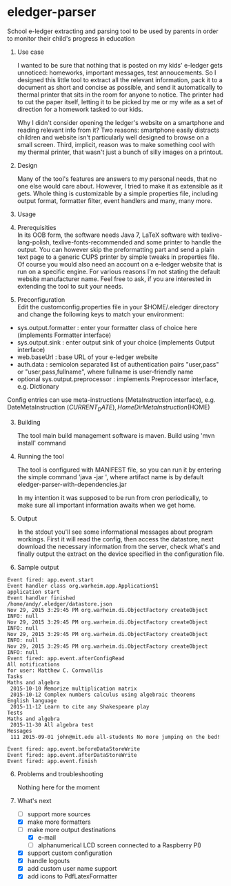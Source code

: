 # eledger-parser
School e-ledger extracting and parsing tool to be used by parents in order to monitor their child's progress in education

1. Use case

   I wanted to be sure that nothing that is posted on my kids' e-ledger gets unnoticed: homeworks, important messages, test annoucements. So I designed this little tool to extract all the relevant information, pack it to a document as short and concise as possible, and send it automatically to thermal printer that sits in the room for anyone to notice. The printer had to cut the paper itself, letting it to be picked by me or my wife as a set of direction for a homework tasked to our kids.

   Why I didn't consider opening the ledger's website on a smartphone and reading relevant info from it? Two reasons: smartphone easily distracts children and website isn't particularly well designed to browse on a small screen.
   Third, implicit, reason was to make something cool with my thermal printer, that wasn't just a bunch of silly images on a printout.

2. Design

   Many of the tool's features are answers to my personal needs, that no one else would care about. However, I tried to make it as extensible as it gets. Whole thing is customizable by a simple properties file, including output format, formatter filter, event handlers and many, many more.

3. Usage
  1. Prerequisities  
   In its OOB form, the software needs Java 7, LaTeX software with texlive-lang-polish, texlive-fonts-recommended and some printer to handle the output. You can however skip the preformatting part and send a plain text page to a generic CUPS printer by simple tweaks in properties file.
   Of course you would also need an account on a e-ledger website that is run on a specific engine. For various reasons I'm not stating the default website manufacturer name. Feel free to ask, if you are interested in extending the tool to suit your needs.
  2. Preconfiguration  
   Edit the customconfig.properties file in your $HOME/.eledger directory and change the following keys to match your environment:

   - sys.output.formatter : enter your formatter class of choice here (implements Formatter interface)
   - sys.output.sink : enter output sink of your choice (implements Output interface)
   - web.baseUrl : base URL of your e-ledger website
   - auth.data : semicolon separated list of authentication pairs "user,pass" or "user,pass,fullname", where fullname is user-friendly name
   - optional sys.output.preprocessor : implements Preprocessor interface, e.g. Dictionary

   Config entries can use meta-instructions (MetaInstruction interface), e.g. DateMetaInstruction ($CURRENT_DATE), HomeDirMetaInstruction ($HOME)
   
3. Building

   The tool main build management software is maven. 
   Build using 'mvn install' command

4. Running the tool

   The tool is configured with MANIFEST file, so you can run it by entering the simple command
   'java -jar <artifact-name>', where artifact name is by default eledger-parser-with-dependencies.jar

   In my intention it was supposed to be run from cron periodically, to make sure all important information awaits when we get home.

5. Output

   In the stdout you'll see some informational messages about program workings. First it will read the config, then access the datastore, next download the necessary information from the server, check what's and finally output the extract on the device specified in the configuration file.
  1. Sample output  
   ```
   Event fired: app.event.start
   Event handler class org.warheim.app.Application$1
   application start
   Event handler finished
   /home/andy/.eledger/datastore.json
   Nov 29, 2015 3:29:45 PM org.warheim.di.ObjectFactory createObject
   INFO: null
   Nov 29, 2015 3:29:45 PM org.warheim.di.ObjectFactory createObject
   INFO: null
   Nov 29, 2015 3:29:45 PM org.warheim.di.ObjectFactory createObject
   INFO: null
   Nov 29, 2015 3:29:45 PM org.warheim.di.ObjectFactory createObject
   INFO: null
   Event fired: app.event.afterConfigRead
   All notifications
   for user: Matthew C. Cornwallis
   Tasks
   Maths and algebra
    2015-10-10 Memorize multiplication matrix
    2015-10-12 Complex numbers calculus using algebraic theorems
   English language
    2015-11-12 Learn to cite any Shakespeare play
   Tests
   Maths and algebra
    2015-11-30 All algebra test
   Messages
    111 2015-09-01 john@mit.edu all-students No more jumping on the bed!
   
   Event fired: app.event.beforeDataStoreWrite
   Event fired: app.event.afterDataStoreWrite
   Event fired: app.event.finish
   ```

6. Problems and troubleshooting

   Nothing here for the moment

7. What's next

   - [ ] support more sources
   - [x] make more formatters
   - [ ] make more output destinations
      - [x] e-mail 
      - [ ] alphanumerical LCD screen connected to a Raspberry PI)
   - [x] support custom configuration
   - [x] handle logouts
   - [x] add custom user name support
   - [x] add icons to PdfLatexFormatter
